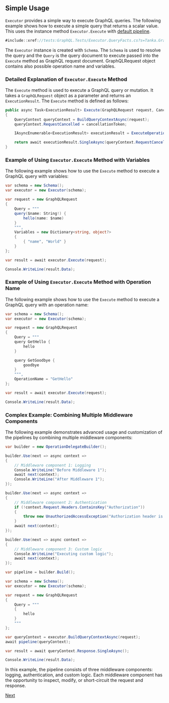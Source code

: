 ## Simple Usage

`Executor` provides a simple way to execute GraphQL queries. The following example shows how to execute a simple query that returns a scalar value. This uses the instance method `Executor.Execute` with [default pipeline](xref://05-pipeline.md).

```csharp
#include::xref://tests:GraphQL.Tests/Executor.QueryFacts.cs?s=Tanka.GraphQL.Tests.QueryFacts.Simple_Scalar
```

The `Executor` instance is created with `Schema`. The `Schema` is used to resolve the query and the `Query` is the query document to execute passed into the `Execute` method as GraphQL request document. GraphQLRequest object contains also possible operation name and variables.

### Detailed Explanation of `Executor.Execute` Method

The `Execute` method is used to execute a GraphQL query or mutation. It takes a `GraphQLRequest` object as a parameter and returns an `ExecutionResult`. The `Execute` method is defined as follows:

```csharp
public async Task<ExecutionResult> Execute(GraphQLRequest request, CancellationToken cancellationToken = default)
{
    QueryContext queryContext = BuildQueryContextAsync(request);
    queryContext.RequestCancelled = cancellationToken;

    IAsyncEnumerable<ExecutionResult> executionResult = ExecuteOperation(queryContext);

    return await executionResult.SingleAsync(queryContext.RequestCancelled);
}
```

### Example of Using `Executor.Execute` Method with Variables

The following example shows how to use the `Execute` method to execute a GraphQL query with variables:

```csharp
var schema = new Schema();
var executor = new Executor(schema);

var request = new GraphQLRequest
{
    Query = """
    query($name: String!) {
        hello(name: $name)
    }
    """,
    Variables = new Dictionary<string, object?>
    {
        { "name", "World" }
    }
};

var result = await executor.Execute(request);

Console.WriteLine(result.Data);
```

### Example of Using `Executor.Execute` Method with Operation Name

The following example shows how to use the `Execute` method to execute a GraphQL query with an operation name:

```csharp
var schema = new Schema();
var executor = new Executor(schema);

var request = new GraphQLRequest
{
    Query = """
    query GetHello {
        hello
    }

    query GetGoodbye {
        goodbye
    }
    """,
    OperationName = "GetHello"
};

var result = await executor.Execute(request);

Console.WriteLine(result.Data);
```

### Complex Example: Combining Multiple Middleware Components

The following example demonstrates advanced usage and customization of the pipelines by combining multiple middleware components:

```csharp
var builder = new OperationDelegateBuilder();

builder.Use(next => async context =>
{
    // Middleware component 1: Logging
    Console.WriteLine("Before Middleware 1");
    await next(context);
    Console.WriteLine("After Middleware 1");
});

builder.Use(next => async context =>
{
    // Middleware component 2: Authentication
    if (!context.Request.Headers.ContainsKey("Authorization"))
    {
        throw new UnauthorizedAccessException("Authorization header is missing.");
    }
    await next(context);
});

builder.Use(next => async context =>
{
    // Middleware component 3: Custom logic
    Console.WriteLine("Executing custom logic");
    await next(context);
});

var pipeline = builder.Build();

var schema = new Schema();
var executor = new Executor(schema);

var request = new GraphQLRequest
{
    Query = """
    {
        hello
    }
    """
};

var queryContext = executor.BuildQueryContextAsync(request);
await pipeline(queryContext);

var result = await queryContext.Response.SingleAsync();

Console.WriteLine(result.Data);
```

In this example, the pipeline consists of three middleware components: logging, authentication, and custom logic. Each middleware component has the opportunity to inspect, modify, or short-circuit the request and response.

[Next](xref://03-queries-and-mutations.md)
